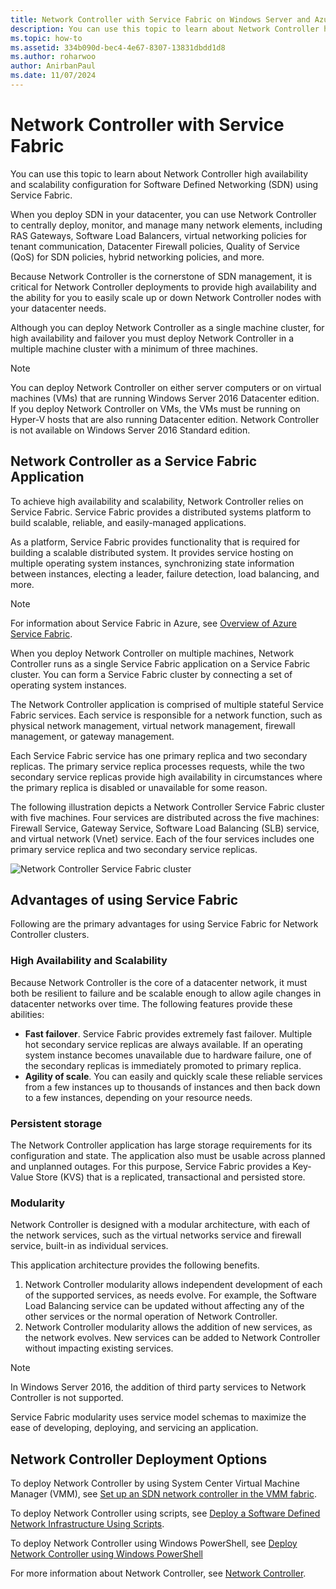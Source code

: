 ```yaml
---
title: Network Controller with Service Fabric on Windows Server and Azure Stack HCI
description: You can use this topic to learn about Network Controller high availability for Software Defined Networking (SDN) in Windows Server.
ms.topic: how-to
ms.assetid: 334b090d-bec4-4e67-8307-13831dbdd1d8
ms.author: roharwoo
author: AnirbanPaul
ms.date: 11/07/2024
---
```


# Network Controller with Service Fabric

You can use this topic to learn about Network Controller high availability and scalability configuration for Software Defined Networking \(SDN\) using Service Fabric.

When you deploy SDN in your datacenter, you can use Network Controller to centrally deploy, monitor, and manage many network elements, including RAS Gateways, Software Load Balancers, virtual networking policies for tenant communication, Datacenter Firewall policies, Quality of Service \(QoS\) for SDN policies, hybrid networking policies, and more.

Because Network Controller is the cornerstone of SDN management, it is critical for Network Controller deployments to provide high availability and the ability for you to easily scale up or down Network Controller nodes with your datacenter needs.

Although you can deploy Network Controller as a single machine cluster, for high availability and failover you must deploy Network Controller in a multiple machine cluster with a minimum of three machines.

>[!NOTE]
>You can deploy Network Controller on either server computers or on virtual machines \(VMs\) that are running Windows Server 2016 Datacenter edition. If you deploy Network Controller on VMs, the VMs must be running on Hyper-V hosts that are also running Datacenter edition. Network Controller is not available on Windows Server 2016 Standard edition.

## Network Controller as a Service Fabric Application

To achieve high availability and scalability, Network Controller relies on Service Fabric. Service Fabric provides a distributed systems platform to build scalable, reliable, and easily-managed applications.

As a platform, Service Fabric provides functionality that is required for building a scalable distributed system. It provides service hosting on multiple operating system instances, synchronizing state information between instances, electing a leader, failure detection, load balancing, and more.

>[!NOTE]
>For information about Service Fabric in Azure, see [Overview of Azure Service Fabric](/azure/service-fabric/service-fabric-overview).

When you deploy Network Controller on multiple machines, Network Controller runs as a single Service Fabric application on a Service Fabric cluster. You can form a Service Fabric cluster  by connecting a set of operating system instances.

The Network Controller application is comprised of multiple stateful Service Fabric services. Each service is responsible for a network function, such as physical network management, virtual network management, firewall management, or gateway management.

Each Service Fabric service has one primary replica and two secondary replicas. The primary service replica processes requests, while the two secondary service replicas provide high availability in circumstances where the primary replica is disabled or unavailable for some reason.

The following illustration depicts a Network Controller Service Fabric cluster with five machines. Four services are distributed across the five machines: Firewall Service, Gateway Service, Software Load Balancing \(SLB\) service, and virtual network \(Vnet\) service.  Each of the four services includes one primary service replica and two secondary service replicas.

![Network Controller Service Fabric cluster](../../../media/Network-Controller-HA/Network-Controller-HA.jpg)

## Advantages of using Service Fabric

Following are the primary advantages for using Service Fabric for Network Controller clusters.

### High Availability and Scalability

Because Network Controller is the core of a datacenter network, it must both be resilient to failure and be scalable enough to allow agile changes in datacenter networks over time. The following features provide these abilities:

- **Fast failover**. Service Fabric provides extremely fast failover. Multiple hot secondary service replicas are always available. If an operating system instance becomes unavailable due to hardware failure, one of the secondary replicas is immediately promoted to primary replica.
- **Agility of scale**. You can easily and quickly scale these reliable services from a few instances up to thousands of instances and then back down to a few instances, depending on your resource needs.

### Persistent storage

The Network Controller application has large storage requirements for its configuration and state. The application also must be usable across planned and unplanned outages. For this purpose, Service Fabric provides a Key-Value Store \(KVS\) that is a replicated, transactional and persisted store.

### Modularity

Network Controller is designed with a modular architecture, with each of the network services, such as the virtual networks service and firewall service, built\-in as individual services.

This application architecture provides the following benefits.

1. Network Controller modularity allows independent development of each of the supported services, as needs evolve. For example, the Software Load Balancing service can be updated without affecting any of the other services or the normal operation of Network Controller.
2. Network Controller modularity allows the addition of new services, as the network evolves. New services can be added to Network Controller without impacting existing services.

>[!NOTE]
>In Windows Server 2016, the addition of third party services to Network Controller is not supported.

Service Fabric modularity uses service model schemas to maximize the ease of developing, deploying, and servicing an application.

## Network Controller Deployment Options

To deploy Network Controller by using System Center Virtual Machine Manager \(VMM\), see [Set up an SDN network controller in the VMM fabric](/system-center/vmm/sdn-controller).

To deploy Network Controller using scripts, see [Deploy a Software Defined Network Infrastructure Using Scripts](../../deploy/Deploy-a-Software-Defined-Network-infrastructure-using-scripts.md).

To deploy Network Controller using Windows PowerShell, see [Deploy Network Controller using Windows PowerShell](../../deploy/Deploy-Network-Controller-using-Windows-PowerShell.md)

For more information about Network Controller, see [Network Controller](/azure-stack/hci/concepts/network-controller-overview).
